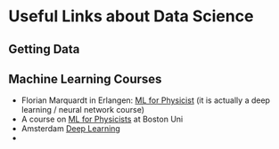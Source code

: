 # Useful Links about Data Science 

## Getting Data

## Machine Learning Courses
- Florian Marquardt in Erlangen: [ML for Physicist](http://www.thp2.nat.uni-erlangen.de/index.php/2017_Machine_Learning_for_Physicists,_by_Florian_Marquardt) (it is actually a deep learning / neural network course)
- A course on [ML for Physicists](http://physics.bu.edu/~pankajm/PY895-ML.html) at Boston Uni
- Amsterdam [Deep Learning](http://uvadlc.github.io/)
- 

